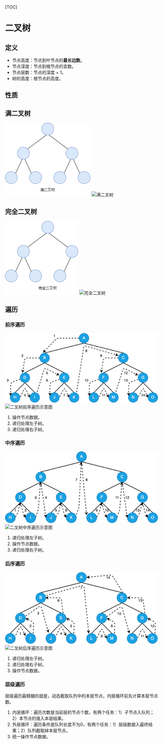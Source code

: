 [TOC]

# 二叉树

## 定义



- 节点高度：节点到叶节点的**最长边数**。
- 节点深度：节点到根节点的变数。
- 节点层数：节点的深度 + 1。
- 树的高度：根节点的高度。



## 性质



## 满二叉树

<img src="https://github.com/NieGuanglin/docs/blob/main/pics/data-structure/tree/bi-tree/4.满二叉树.png">

<img src="/Users/nieguanglin/docs/pics/data-structure/tree/bi-tree/4.满二叉树.png" alt="满二叉树" style="zoom:100%;" />



## 完全二叉树

<img src="https://github.com/NieGuanglin/docs/blob/main/pics/data-structure/tree/bi-tree/5.完全二叉树.png">

<img src="/Users/nieguanglin/docs/pics/data-structure/tree/bi-tree/5.完全二叉树.png" alt="完全二叉树" style="zoom:100%;" />



## 遍历

### 前序遍历

<img src="https://github.com/NieGuanglin/docs/blob/main/pics/data-structure/tree/bi-tree/1.%E4%BA%8C%E5%8F%89%E6%A0%91%E5%89%8D%E5%BA%8F%E9%81%8D%E5%8E%86%E7%A4%BA%E6%84%8F%E5%9B%BE.png">

<img src="/Users/nieguanglin/docs/pics/data-structure/tree/bi-tree/1.二叉树前序遍历示意图.png" alt="二叉树前序遍历示意图" style="zoom:100%;" />

1. 操作节点数据。
2. 递归处理左子树。
3. 递归处理右子树。

### 中序遍历

<img src="https://github.com/NieGuanglin/docs/blob/main/pics/data-structure/tree/bi-tree/2.%E4%BA%8C%E5%8F%89%E6%A0%91%E4%B8%AD%E5%BA%8F%E9%81%8D%E5%8E%86%E7%A4%BA%E6%84%8F%E5%9B%BE.png">

<img src="/Users/nieguanglin/docs/pics/data-structure/tree/bi-tree/2.二叉树中序遍历示意图.png" alt="二叉树中序遍历示意图" style="zoom:100%;" />

1. 递归处理左子树。
2. 操作节点数据。
3. 递归处理右子树。

### 后序遍历

<img src="https://github.com/NieGuanglin/docs/blob/main/pics/data-structure/tree/bi-tree/3.%E4%BA%8C%E5%8F%89%E6%A0%91%E5%90%8E%E5%BA%8F%E9%81%8D%E5%8E%86%E7%A4%BA%E6%84%8F%E5%9B%BE.png">

<img src="/Users/nieguanglin/docs/pics/data-structure/tree/bi-tree/3.二叉树后序遍历示意图.png" alt="二叉树后序遍历示意图" style="zoom:100%;" />

1. 递归处理左子树。
2. 递归处理右子树。
3. 操作节点数据。

### 层级遍历

层级遍历最精髓的就是，动态截取队列中的本层节点，内层循环前先计算本层节点数。

1. 内层循环：遍历次数是当前层的节点个数，有两个任务：1）子节点入队列；2）本节点的值入本层结果。
2. 外层循环：遍历条件是队列长度不为0，有两个任务：1）层级数据入最终结果；2）队列截取掉本层节点。
3. 统一操作节点数据。
